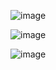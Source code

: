 
![image](https://github.com/geelabalakrishna/awsimages/assets/70707659/c7bb4177-22ae-48ea-b59d-1328c2ce736f)

![image](https://github.com/geelabalakrishna/awsimages/assets/70707659/f8f7e99f-ed15-46a3-a121-1cf8d9be1341)




![image](https://github.com/geelabalakrishna/awsimages/assets/70707659/3898b032-2f8f-4abe-9f95-535de9d7cf80)
